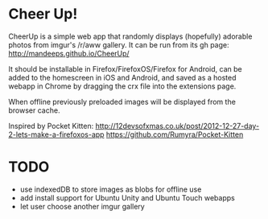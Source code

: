 Cheer Up!
=======

CheerUp is a simple web app that randomly displays (hopefully) adorable photos from imgur's /r/aww gallery.
It can be run from its gh page: http://mandeeps.github.io/CheerUp/

It should be installable in Firefox/FirefoxOS/Firefox for Android, can be added to the homescreen in iOS and Android, and saved as a hosted webapp in Chrome by dragging the crx file into the extensions page.

When offline previously preloaded images will be displayed from the browser cache.

Inspired by Pocket Kitten:
http://12devsofxmas.co.uk/post/2012-12-27-day-2-lets-make-a-firefoxos-app
https://github.com/Rumyra/Pocket-Kitten

TODO
=======
* use indexedDB to store images as blobs for offline use
* add install support for Ubuntu Unity and Ubuntu Touch webapps
* let user choose another imgur gallery
